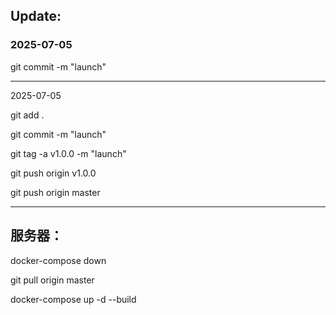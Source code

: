 ## Update:

### 2025-07-05

git commit -m "launch"



---
2025-07-05

git add .

git commit -m "launch"

git tag -a v1.0.0 -m "launch"

git push origin v1.0.0

git push origin master

---

## 服务器：

docker-compose down

git pull origin master

docker-compose up -d --build
